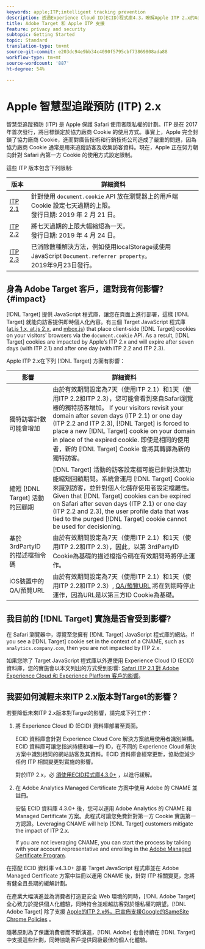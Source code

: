```yaml
---
keywords: apple;ITP;intelligent tracking prevention
description: 透過Experience Cloud ID(ECID)程式庫4.3，瞭解Apple ITP 2.x的Adobe Target支援。
title: Adobe Target 和 Apple ITP 支援
feature: privacy and security
subtopic: Getting Started
topic: Standard
translation-type: tm+mt
source-git-commit: e203dc94e9bb34c4090f5795cbf73869808ada88
workflow-type: tm+mt
source-wordcount: '887'
ht-degree: 54%

---
```



# Apple 智慧型追蹤預防 (ITP) 2.x

智慧型追蹤預防 (ITP) 是 Apple 保護 Safari 使用者隱私權的計劃。ITP 是在 2017 年首次發行，將目標鎖定於協力廠商 Cookie 的使用方式。事實上，Apple 完全封鎖了協力廠商 Cookie，進而對廣告技術和行銷技術公司造成了嚴重的問題，因為協力廠商 Cookie 通常是用來追蹤訪客及收集訪客資料。現在，Apple 正在努力朝向針對 Safari 內第一方 Cookie 的使用方式設定限制。

這些 ITP 版本包含下列限制:

| 版本 | 詳細資料 |
| --- | --- |
| [ITP 2.1](https://webkit.org/blog/8613/intelligent-tracking-prevention-2-1/) | 針對使用 `document.cookie` API 放在瀏覽器上的用戶端 Cookie 設定七天過期的上限。<br>發行日期: 2019 年 2 月 21 日。 |
| [ITP 2.2](https://webkit.org/blog/8828/intelligent-tracking-prevention-2-2/) | 將七天過期的上限大幅縮短為一天。<br>發行日期: 2019 年 4 月 24 日。 |
| [ITP 2.3](https://webkit.org/blog/9521/intelligent-tracking-prevention-2-3/) | 已消除數種解決方法，例如使用localStorage或使用JavaScript `Document.referrer property`。<br>2019年9月23日發行。 |

## 身為 Adobe Target 客戶，這對我有何影響? {#impact}

[!DNL Target] 提供 JavaScript 程式庫，讓您在頁面上進行部署，這樣 [!DNL Target] 就能向訪客提供即時個人化內容。有三個 Target JavaScript 程式庫 ([at.js 1.x, at.js 2.x](/help/c-implementing-target/c-implementing-target-for-client-side-web/c-how-atjs-works/how-atjs-works.md), and [mbox.js](/help/c-implementing-target/c-implementing-target-for-client-side-web/t-mbox-download/mbox-download.md)) that place client-side [!DNL Target] cookies on your visitors&#39; browsers via the `document.cookie` API. As a result, [!DNL Target] cookies are impacted by Apple’s ITP 2.x and will expire after seven days (with ITP 2.1) and after one day (with ITP 2.2 and ITP 2.3).

Apple ITP 2.x在下列 [!DNL Target] 方面有影響：

| 影響 | 詳細資料 |
| --- | --- |
| 獨特訪客計數可能會增加 | 由於有效期間設定為7天（使用ITP 2.1）和1天（使用ITP 2.2和ITP 2.3），您可能會看到來自Safari瀏覽器的獨特訪客增加。 If your visitors revisit your domain after seven days (ITP 2.1) or one day (ITP 2.2 and ITP 2.3), [!DNL Target] is forced to place a new [!DNL Target] cookie on your domain in place of the expired cookie. 即使是相同的使用者，新的 [!DNL Target] Cookie 會將其轉譯為新的獨特訪客。 |
| 縮短 [!DNL Target] 活動的回顧期 | [!DNL Target] 活動的訪客設定檔可能已針對決策功能縮短回顧期間。系統會運用 [!DNL Target] Cookie 來識別訪客，並針對個人化儲存使用者設定檔屬性。Given that [!DNL Target] cookies can be expired on Safari after seven days (ITP 2.1) or one day (ITP 2.2 and 2.3), the user profile data that was tied to the purged [!DNL Target] cookie cannot be used for decisioning. |
| 基於3rdPartyID的描述檔指令碼 | 由於有效期間設定為7天（使用ITP 2.1）和1天（使用ITP 2.2和ITP 2.3），因此，以第 [](/help/c-target/c-visitor-profile/profile-parameters.md) 3rdPartyID Cookie為基礎的描述檔指令碼在有效期間時將停止運作。 |
| iOS裝置中的QA/預覽URL | 由於有效期間設定為7天（使用ITP 2.1）和1天（使用ITP 2.2和ITP 2.3）, [QA/預覽URL](/help/c-activities/c-activity-qa/activity-qa.md) 將在到期時停止運作，因為URL是以第三方ID Cookie為基礎。 |

## 我目前的 [!DNL Target] 實施是否會受到影響?

在 Safari 瀏覽器中，導覽至您擁有 [!DNL Target] JavaScript 程式庫的網站。If you see a [!DNL Target] cookie set in the context of a CNAME, such as `analytics.company.com`, then you are not impacted by ITP 2.x.

如果您除了 Target JavaScript 程式庫以外還使用 Experience Cloud ID (ECID) 資料庫，您的實施會以本文列出的方式受到影響: [Safari ITP 2.1 對 Adobe Experience Cloud 和 Experience Platform 客戶的影響](https://medium.com/adobetech/safari-itp-2-1-impact-on-adobe-experience-cloud-customers-9439cecb55ac)。

## 我要如何減輕未來ITP 2.x版本對Target的影響？

若要降低未來ITP 2.x版本對Target的影響，請完成下列工作：

1. 將 Experience Cloud ID (ECID) 資料庫部署至頁面。

   ECID 資料庫會針對 Experience Cloud Core 解決方案啟用使用者識別架構。ECID 資料庫可讓您指派持續和唯一的 ID，在不同的 Experience Cloud 解決方案中識別相同的網站訪客及其資料。ECID 資料庫會經常更新，協助您減少任何 ITP 相關變更對實施的影響。

   對於ITP 2.x，必 [須使用ECID程式庫4.3.0+](https://docs.adobe.com/content/help/en/id-service/using/release-notes/release-notes.html) ，以進行緩解。

1. 在 Adobe Analytics Managed Certificate 方案中使用 Adobe 的 CNAME 並註冊。

   安裝 ECID 資料庫 4.3.0+ 後，您可以運用 Adobe Analytics 的 CNAME 和 Managed Certificate 方案。此程式可讓您免費針對第一方 Cookie 實施第一方認證。Leveraging CNAME will help [!DNL Target] customers mitigate the impact of ITP 2.x.

   If you are not leveraging CNAME, you can start the process by talking with your account representative and enrolling in the [Adobe Managed Certificate Program](https://docs.adobe.com/content/help/en/core-services/interface/ec-cookies/cookies-first-party.html#adobe-managed-certificate-program).

在搭配 ECID 資料庫 v4.3.0+ 部署 Target JavaScript 程式庫並在 Adobe Managed Certificate 方案中註冊以運用 CNAME 後，針對 ITP 相關變更，您將有健全且長期的緩解計劃。

在產業大幅演進並為消費者打造更安全 Web 環境的同時，[!DNL Adobe Target] 全心致力於提供個人化體驗，同時符合並超越訪客對於隱私權的期望。[!DNL Adobe Target] 除了支援 [Apple的ITP 2.x外，已宣佈支援Google的SameSite Chrome Policies](/help/c-implementing-target/c-considerations-before-you-implement-target/c-privacy/google-chrome-samesite-cookie-policies.md) 。

隨著原則為了保護消費者而不斷演進，[!DNL Adobe] 也會持續在 [!DNL Target] 中支援這些計劃，同時協助客戶提供同級最佳的個人化體驗。
